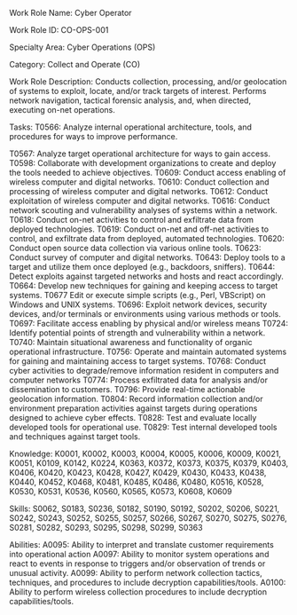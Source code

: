 Work Role Name: Cyber Operator

Work Role ID: CO-OPS-001

Specialty Area: Cyber Operations (OPS)

Category: Collect and Operate (CO)

Work Role Description: Conducts collection, processing, and/or geolocation of systems to exploit, locate, and/or track targets of interest. Performs network navigation, tactical forensic analysis, and, when directed, executing on-net operations.

Tasks: 
T0566: Analyze internal operational architecture, tools, and procedures for ways to improve performance.

T0567: Analyze target operational architecture for ways to gain access.
T0598: Collaborate with development organizations to create and deploy the tools needed to achieve objectives.
T0609: Conduct access enabling of wireless computer and digital networks.
T0610: Conduct collection and processing of wireless computer and digital networks.
T0612: Conduct exploitation of wireless computer and digital networks.
T0616: Conduct network scouting and vulnerability analyses of systems within a network.
T0618: Conduct on-net activities to control and exfiltrate data from deployed technologies.
T0619: Conduct on-net and off-net activities to control, and exfiltrate data from deployed, automated technologies.
T0620: Conduct open source data collection via various online tools.
T0623: Conduct survey of computer and digital networks.
T0643: Deploy tools to a target and utilize them once deployed (e.g., backdoors, sniffers).
T0644: Detect exploits against targeted networks and hosts and react accordingly.
T0664: Develop new techniques for gaining and keeping access to target systems.
T0677 Edit or execute simple scripts (e.g., Perl, VBScript) on Windows and UNIX systems.
T0696: Exploit network devices, security devices, and/or terminals or environments using various methods or tools.
T0697: Facilitate access enabling by physical and/or wireless means
T0724: Identify potential points of strength and vulnerability within a network.
T0740: Maintain situational awareness and functionality of organic operational infrastructure.
T0756: Operate and maintain automated systems for gaining and maintaining access to target systems.
T0768: Conduct cyber activities to degrade/remove information resident in computers and computer networks
T0774: Process exfiltrated data for analysis and/or dissemination to customers.
T0796: Provide real-time actionable geolocation information.
T0804: Record information collection and/or environment preparation activities against targets during operations designed to achieve cyber effects.
T0828: Test and evaluate locally developed tools for operational use.
T0829: Test internal developed tools and techniques against target tools. 

Knowledge: K0001, K0002, K0003, K0004, K0005, K0006, K0009, K0021, K0051, K0109, K0142, K0224, K0363, K0372, K0373, K0375, K0379, K0403, K0406, K0420, K0423, K0428, K0427, K0429, K0430, K0433, K0438, K0440, K0452, K0468, K0481, K0485, K0486, K0480, K0516, K0528, K0530, K0531, K0536, K0560, K0565, K0573, K0608, K0609

Skills: S0062, S0183, S0236, S0182, S0190, S0192, S0202, S0206, S0221, S0242, S0243, S0252, S0255, S0257, S0266, S0267, S0270, S0275, S0276, S0281, S0282, S0293, S0295, S0298, S0299, S0363

Abilities:
A0095: Ability to interpret and translate customer requirements into operational action
A0097: Ability to monitor system operations and react to events in response to triggers and/or observation of trends or unusual activity. 
A0099: Ability to perform network collection tactics, techniques, and procedures to include decryption capabilities/tools.
A0100: Ability to perform wireless collection procedures to include decryption capabilities/tools.
